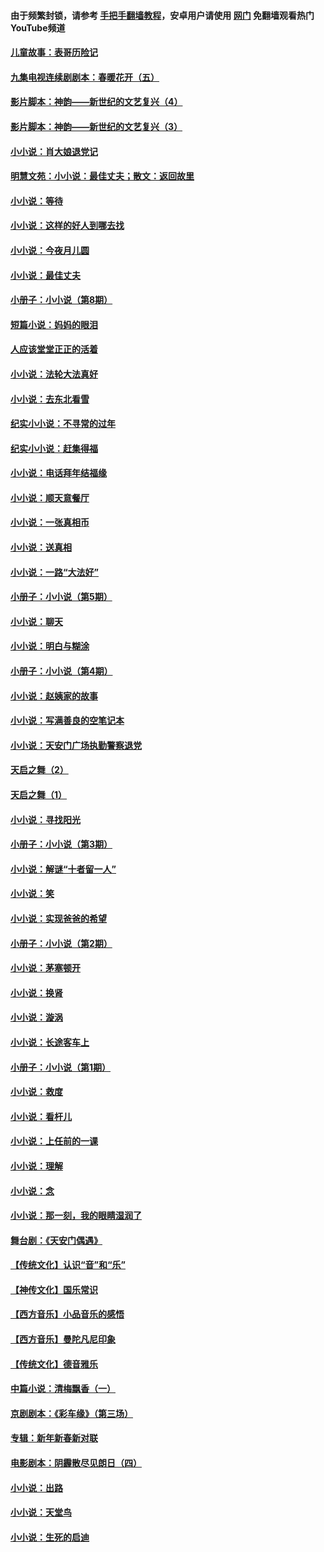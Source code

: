 #### 由于频繁封锁，请参考 [手把手翻墙教程](https://github.com/gfw-breaker/guides/wiki/)，安卓用户请使用 [网门](https://github.com/gfw-breaker/nogfw/blob/master/dl.md?t=05301900) 免翻墙观看热门YouTube频道 

#### [儿童故事：表哥历险记](../pages/328/383535.md?t=05301900) 

#### [九集电视连续剧剧本：春暖花开（五）](../pages/328/275919.md?t=05301900) 

#### [影片脚本：神韵——新世纪的文艺复兴（4）](../pages/328/266089.md?t=05301900) 

#### [影片脚本：神韵——新世纪的文艺复兴（3）](../pages/328/266087.md?t=05301900) 

#### [小小说：肖大娘退党记](../pages/328/239807.md?t=05301900) 

#### [明慧文苑：小小说：最佳丈夫；散文：返回故里](../pages/328/3439.md?t=05301900) 

#### [小小说：等待](../pages/328/223927.md?t=05301900) 

#### [小小说：这样的好人到哪去找](../pages/328/209396.md?t=05301900) 

#### [小小说：今夜月儿圆](../pages/328/193588.md?t=05301900) 

#### [小小说：最佳丈夫](../pages/328/190938.md?t=05301900) 

#### [小册子：小小说（第8期）](../pages/328/188202.md?t=05301900) 

#### [短篇小说：妈妈的眼泪](../pages/328/187712.md?t=05301900) 

#### [人应该堂堂正正的活着](../pages/328/182430.md?t=05301900) 

#### [小小说：法轮大法真好](../pages/328/174669.md?t=05301900) 

#### [小小说：去东北看雪](../pages/328/173882.md?t=05301900) 

#### [纪实小小说：不寻常的过年](../pages/328/173187.md?t=05301900) 

#### [纪实小小说：赶集得福](../pages/328/172652.md?t=05301900) 

#### [小小说：电话拜年结福缘](../pages/328/172533.md?t=05301900) 

#### [小小说：顺天意餐厅](../pages/328/170182.md?t=05301900) 

#### [小小说：一张真相币](../pages/328/169410.md?t=05301900) 

#### [小小说：送真相](../pages/328/166713.md?t=05301900) 

#### [小小说：一路“大法好”](../pages/328/162016.md?t=05301900) 

#### [小册子：小小说（第5期）](../pages/328/161131.md?t=05301900) 

#### [小小说：聊天](../pages/328/159640.md?t=05301900) 

#### [小小说：明白与糊涂](../pages/328/158101.md?t=05301900) 

#### [小册子：小小说（第4期）](../pages/328/158006.md?t=05301900) 

#### [小小说：赵姨家的故事](../pages/328/157843.md?t=05301900) 

#### [小小说：写满善良的空笔记本](../pages/328/157382.md?t=05301900) 

#### [小小说：天安门广场执勤警察退党](../pages/328/156982.md?t=05301900) 

#### [天启之舞（2）](../pages/328/153440.md?t=05301900) 

#### [天启之舞（1）](../pages/328/153439.md?t=05301900) 

#### [小小说：寻找阳光](../pages/328/153065.md?t=05301900) 

#### [小册子：小小说（第3期）](../pages/328/151715.md?t=05301900) 

#### [小小说：解谜“十者留一人”](../pages/328/148967.md?t=05301900) 

#### [小小说：笑](../pages/328/148905.md?t=05301900) 

#### [小小说：实现爸爸的希望](../pages/328/148096.md?t=05301900) 

#### [小册子：小小说（第2期）](../pages/328/147214.md?t=05301900) 

#### [小小说：茅塞顿开](../pages/328/147030.md?t=05301900) 

#### [小小说：换肾](../pages/328/146770.md?t=05301900) 

#### [小小说：漩涡](../pages/328/146683.md?t=05301900) 

#### [小小说：长途客车上](../pages/328/145076.md?t=05301900) 

#### [小册子：小小说（第1期）](../pages/328/143963.md?t=05301900) 

#### [小小说：救度](../pages/328/143927.md?t=05301900) 

#### [小小说：看杆儿](../pages/328/142137.md?t=05301900) 

#### [小小说：上任前的一课](../pages/328/140808.md?t=05301900) 

#### [小小说：理解](../pages/328/140476.md?t=05301900) 

#### [小小说：念](../pages/328/139513.md?t=05301900) 

#### [小小说：那一刻，我的眼睛湿润了](../pages/328/138476.md?t=05301900) 

#### [舞台剧：《天安门偶遇》](../pages/328/117155.md?t=05301900) 

#### [【传统文化】认识“音”和“乐”](../pages/328/108667.md?t=05301900) 

#### [【神传文化】国乐常识](../pages/328/104225.md?t=05301900) 

#### [【西方音乐】小品音乐的感悟](../pages/328/102924.md?t=05301900) 

#### [【西方音乐】曼陀凡尼印象](../pages/328/102922.md?t=05301900) 

#### [【传统文化】德音雅乐](../pages/328/102923.md?t=05301900) 

#### [中篇小说：清梅飘香（一）](../pages/328/101058.md?t=05301900) 

#### [京剧剧本：《彩车缘》（第三场）](../pages/328/96434.md?t=05301900) 

#### [专辑：新年新春新对联](../pages/328/94991.md?t=05301900) 

#### [电影剧本：阴霾散尽见朗日（四）](../pages/328/87081.md?t=05301900) 

#### [小小说：出路](../pages/328/84848.md?t=05301900) 

#### [小小说：天堂鸟](../pages/328/83084.md?t=05301900) 

#### [小小说：生死的启迪](../pages/328/70977.md?t=05301900) 

